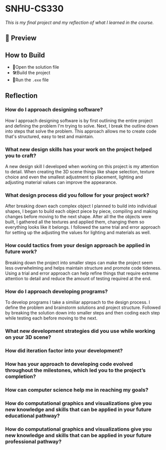 # SNHU-CS330
*This is my final project and my reflection of what I learned in the course.*

## 👀 Preview

## How to Build
- 📂Open the solution file
- 🛠️Build the project
- 🏃Run the `.exe` file

## Reflection
### **How do I approach designing software?**
How I approach designing software is by first outlining the entire project and defining the problem I'm trying to solve. Next, I break the outline down into steps that solve the problem. This approach allows me to create code that's structured, easy to test and maintain.

### **What new design skills has your work on the project helped you to craft?**
A new design skill I developed when working on this project is my attention to detail. When creating the 3D scene things like shape selection, texture choice and even the smallest adjustment to placement, lighting and adjusting material values can improve the appearance.

### **What design process did you follow for your project work?**
After breaking down each complex object I planned to build into individual shapes, I began to build each object piece by piece, compiling and making changes before moving to the next shape. After all the the objects were built, I gathered all the textures and applied them, changing them so everything looks like it belongs. I followed the same trial and error approach for setting up the adjusting the values for lighting and materials as well. 

### **How could tactics from your design approach be applied in future work?**
Breaking down the project into smaller steps can make the project seem less overwhelming and helps maintain structure and promote code tideness. Using a trial and error approach can help refine things that require extreme attention to detail and reduce the amount of testing required at the end.

### **How do I approach developing programs?**
To develop programs I take a similiar approach to the design process. I define the problem and brainstorm solutions and project structure. Followed by breaking the solution down into smaller steps and then coding each step while testing each before moving to the next.

### **What new development strategies did you use while working on your 3D scene?**
### **How did iteration factor into your development?**
### **How has your approach to developing code evolved throughout the milestones, which led you to the project’s completion?**

### **How can computer science help me in reaching my goals?**
### **How do computational graphics and visualizations give you new knowledge and skills that can be applied in your future educational pathway?**
### **How do computational graphics and visualizations give you new knowledge and skills that can be applied in your future professional pathway?**
